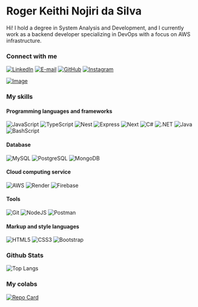 
# Roger Keithi Nojiri da Silva

Hi! I hold a degree in System Analysis and Development, and I currently work as a backend developer specializing in DevOps with a focus on AWS infrastructure.

### Connect with me

[![LinkedIn](https://img.shields.io/badge/LinkedIn-0077B5?style=for-the-badge&logo=linkedin&logoColor=white)](https://www.linkedin.com/in/rogerkeithi/)
[![E-mail](https://img.shields.io/badge/-Email-c3c?style=for-the-badge&logo=microsoft-outlook&logoColor=FFFF)](mailto:rogerkeithi@icloud.com)
[![GitHub](https://img.shields.io/badge/GitHub-100000?style=for-the-badge&logo=github&logoColor=white)](https://github.com/rogerkeithi)
[![Instagram](https://img.shields.io/badge/-Instagram-%23E4405F?style=for-the-badge&logo=instagram&logoColor=white)](https://www.instagram.com/rogerkeithi/)


[![Image](https://raw.githubusercontent.com/MicaelliMedeiros/micaellimedeiros/master/image/computer-illustration.png)](https://github.com/rogerkeithi)


### My skills

#### Programming languages ​​and frameworks

![JavaScript](https://img.shields.io/badge/JavaScript-F7DF1E?style=for-the-badge&logo=javascript&logoColor=black)
![TypeScript](https://img.shields.io/badge/TypeScript-007ACC?style=for-the-badge&logo=typescript&logoColor=white)
![Nest](https://img.shields.io/badge/nestjs-%23E0234E.svg?style=for-the-badge&logo=nestjs&logoColor=white)
![Express](https://img.shields.io/badge/express.js-%23404d59.svg?style=for-the-badge&logo=express&logoColor=%2361DAFB)
![Next](https://img.shields.io/badge/Next-black?style=for-the-badge&logo=next.js&logoColor=white)
![C#](https://img.shields.io/badge/C%23-239120?style=for-the-badge&logo=c-sharp&logoColor=white)
![.NET](https://img.shields.io/badge/.NET-5C2D91?style=for-the-badge&logo=.net&logoColor=white)
![Java](https://img.shields.io/badge/java-%23ED8B00.svg?style=for-the-badge&logo=openjdk&logoColor=white)
![BashScript](https://img.shields.io/badge/bash%20script-0101?style=flat&logo=gnubash&logoColor=%23FFFFFF&labelColor=%23000000)

#### Database

![MySQL](https://img.shields.io/badge/MySQL-00000F?style=for-the-badge&logo=mysql&logoColor=white)
![PostgreSQL](https://img.shields.io/badge/PostgreSQL-000?style=for-the-badge&logo=postgresql)
![MongoDB](https://img.shields.io/badge/MongoDB-%234ea94b.svg?style=for-the-badge&logo=mongodb&logoColor=white)

#### Cloud computing service 

![AWS](https://img.shields.io/badge/AWS-000.svg?style=for-the-badge&logo=amazon-aws&logoColor=white)
![Render](https://img.shields.io/badge/Render-%46E3B7.svg?style=for-the-badge&logo=render&logoColor=white)
![Firebase](https://img.shields.io/badge/MySQL-000?style=for-the-badge&logo=firebase&logoColor=ffca28)

#### Tools

![Git](https://img.shields.io/badge/GIT-E44C30?style=for-the-badge&logo=git&logoColor=white)
![NodeJS](https://img.shields.io/badge/node.js-6DA55F?style=for-the-badge&logo=node.js&logoColor=white)
![Postman](https://img.shields.io/badge/Postman-FF6C37.svg?style=for-the-badge&logo=Postman&logoColor=white)

#### Markup and style languages

![HTML5](https://img.shields.io/badge/HTML5-E34F26?style=for-the-badge&logo=html5&logoColor=white)
![CSS3](https://img.shields.io/badge/CSS3-1572B6?style=for-the-badge&logo=css3&logoColor=white)
![Bootstrap](https://img.shields.io/badge/-boostrap-0D1117?style=for-the-badge&logo=bootstrap&labelColor=0D1117)

### Github Stats

![Top Langs](https://github-readme-stats-git-masterrstaa-rickstaa.vercel.app/api/top-langs/?username=rogerkeithi&layout=compact&bg_color=000&border_color=30A3DC&title_color=E94D5F&text_color=FFF)

### My colabs

[![Repo Card](https://github-readme-stats.vercel.app/api/pin/?username=rogerkeithi&repo=dio-lab-open-source&bg_color=000&border_color=30A3DC&show_icons=true&icon_color=30A3DC&title_color=E94D5F&text_color=FFF)](https://github.com/rogerkeithi/dio-lab-open-source)

